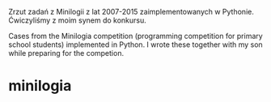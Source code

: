 Zrzut zadań z Minilogii z lat 2007-2015 zaimplementowanych w Pythonie. Ćwiczyliśmy z moim synem do konkursu.

Cases from the Minilogia competition (programming competition for primary school students) implemented in Python. I wrote these together with my son while preparing for the competion.


# minilogia

